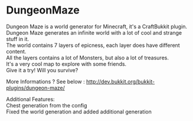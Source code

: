DungeonMaze
===========

Dungeon Maze is a world generator for Minecraft, it's a CraftBukkit plugin.<br />
Dungeon Maze generates an infinite world with a lot of cool and strange stuff in it.<br />
The world contains 7 layers of epicness, each layer does have different content.<br />
All the layers contains a lot of Monsters, but also a lot of treasures.<br />
It's a very cool map to explore with some friends.<br />
Give it a try! Will you survive?<br />

More Informations ? See below : http://dev.bukkit.org/bukkit-plugins/dungeon-maze/<br />

Additional Features: <br />
Chest generation from the config<br />
Fixed the world generation and added additional generation<br />